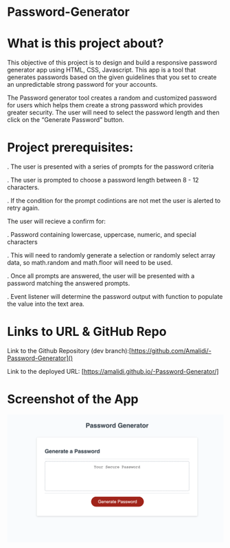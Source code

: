 # Password-Generator

# What is this project about?

This objective of this project is to design and build a responsive password generator app using HTML, CSS, Javascript. This app is a tool that generates passwords based on the given guidelines that you set to create an unpredictable strong password for your accounts.

The Password generator tool creates a random and customized password for users which helps them create a strong password which provides greater security. The user will need to select the password length and then click on the “Generate Password” button.

# Project prerequisites:

. The user is presented with a series of prompts for the password criteria

. The user is prompted to choose a password length between 8 - 12 characters.

. If the condition for the prompt codintions are not met the user is alerted to retry again.

The user will recieve a confirm for:

. Password containing lowercase, uppercase, numeric, and special characters

. This will need to randomly generate a selection or randomly select array data, so math.random and math.floor will need to be used.

. Once all prompts are answered, the user will be presented with a password matching the answered prompts.

. Event listener will determine the password output with function to populate the value into the text area.

# Links to URL & GitHub Repo

Link to the Github Repository (dev branch):[https://github.com/Amalidi/-Password-Generator]()

Link to the deployed URL: [https://amalidi.github.io/-Password-Generator/]

# Screenshot of the App

![Image of the project](./assets/Images/Project%20image.png)
